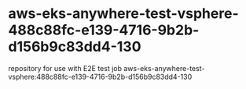 # aws-eks-anywhere-test-vsphere-488c88fc-e139-4716-9b2b-d156b9c83dd4-130
repository for use with E2E test job aws-eks-anywhere-test-vsphere:488c88fc-e139-4716-9b2b-d156b9c83dd4-130
